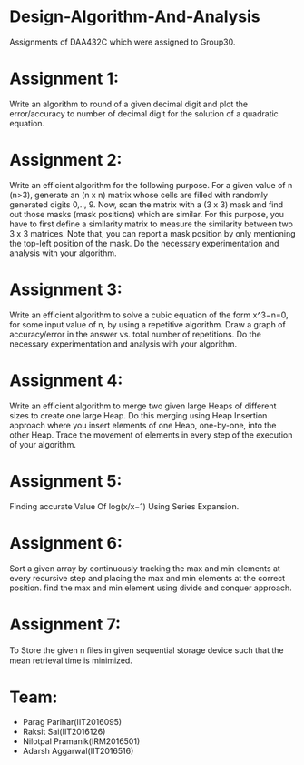 # Design-Algorithm-And-Analysis
Assignments of DAA432C which were assigned to Group30.

# Assignment 1:
Write an algorithm to round of a given decimal digit and plot the error/accuracy to number of decimal digit for the solution of a quadratic equation.

# Assignment 2:
Write an efficient algorithm for the following purpose. For a given value of n (n>3), generate an (n x n) matrix whose cells are filled with randomly generated digits 0,.., 9. Now, scan the matrix with a (3 x 3) mask and find out those masks (mask positions) which are similar. For this purpose, you have to first define a similarity matrix to measure the similarity between two 3 x 3 matrices. Note that, you can report a mask position by only mentioning the top-left position of the mask. Do the necessary experimentation and analysis with your algorithm.

# Assignment 3:
Write an efficient algorithm to solve a cubic equation of the form x^3−n=0, for some input value of n, by using a repetitive algorithm. Draw a graph of accuracy/error in the answer vs. total number of repetitions. Do the necessary experimentation and analysis with your algorithm.

# Assignment 4:
Write an efficient algorithm to merge two given large Heaps of different sizes to create one large Heap. Do this merging using Heap Insertion approach where you insert elements of one Heap, one-by-one, into the other Heap. Trace the movement of elements in every step of the execution of your algorithm.

# Assignment 5:
 Finding accurate Value Of log(x/x−1) Using Series Expansion.


# Assignment 6:
Sort a given array by continuously tracking the max and min elements at every recursive step and placing the max and min elements at the correct position. find the max and min element using divide and conquer approach.

# Assignment 7:
To Store the given n ﬁles in given sequential storage device such that the mean retrieval time is minimized.


# Team:
* Parag Parihar(IIT2016095)
* Raksit Sai(IIT2016126)
* Nilotpal Pramanik(IRM2016501)
* Adarsh Aggarwal(IIT2016516)
